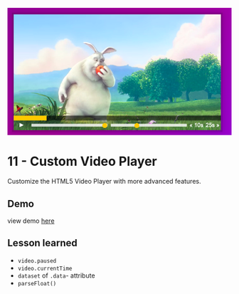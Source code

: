 ![App Screenshot](https://github.com/Huiclaire/JavaScript30/blob/master/11-Custom_Video_Player/images/js30-day11.png)

# 11 - Custom Video Player
Customize the HTML5 Video Player with more advanced features.


## Demo
view demo [here](https://huiclaire.github.io/JavaScript30/11-Custom_Video_Player/index.html)

## Lesson learned
- `video.paused`
- `video.currentTime`
- `dataset` of `.data`- attribute
- `parseFloat()`

